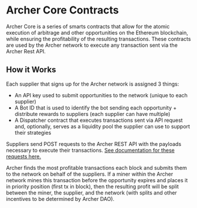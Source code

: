 # Archer Core Contracts

Archer Core is a series of smarts contracts that allow for the atomic execution of arbitrage and other opportunities on the Ethereum blockchain, while ensuring the profitability of the resulting transactions.  These contracts are used by the Archer network to execute any transaction sent via the Archer Rest API.

## How it Works
Each supplier that signs up for the Archer network is assigned 3 things:
* An API key used to submit opportunities to the network (unique to each supplier)
* A Bot ID that is used to identify the bot sending each opportunity + distribute rewards to suppliers (each supplier can have multiple)
* A Dispatcher contract that executes transactions sent via API request and, optionally, serves as a liquidity pool the supplier can use to support their strategies

Suppliers send POST requests to the Archer REST API with the payloads necessary to execute their transactions. [See documentation for these requests here.](https://docs.google.com/document/d/178mTvHjqIM0sFx_AM3NpnqCG68WNKvtrgKc3iSMAE2g)

Archer finds the most profitable transactions each block and submits them to the network on behalf of the suppliers.  If a miner within the Archer network mines this transaction before the opportunity expires and places it in priority position (first tx in block), then the resulting profit will be split between the miner, the supplier, and the network (with splits and other incentives to be determined by Archer DAO).

